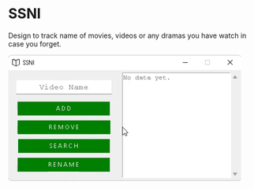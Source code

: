 # SSNI

Design to track name of movies, videos or any dramas you have watch in case you forget.

<img src="included_files/1.gif">
